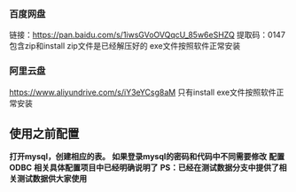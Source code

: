 ### 百度网盘
链接：https://pan.baidu.com/s/1iwsGVoOVQqcU_85w6eSHZQ 
提取码：0147
包含zip和install
zip文件是已经解压好的
exe文件按照软件正常安装

### 阿里云盘
https://www.aliyundrive.com/s/iY3eYCsg8aM
只有install
exe文件按照软件正常安装

##  使用之前配置
**打开mysql，创建相应的表。**
**如果登录mysql的密码和代码中不同需要修改**
**配置ODBC**
**相关具体配置项目中已经明确说明了**
**PS：已经在测试数据分支中提供了相关测试数据供大家使用**